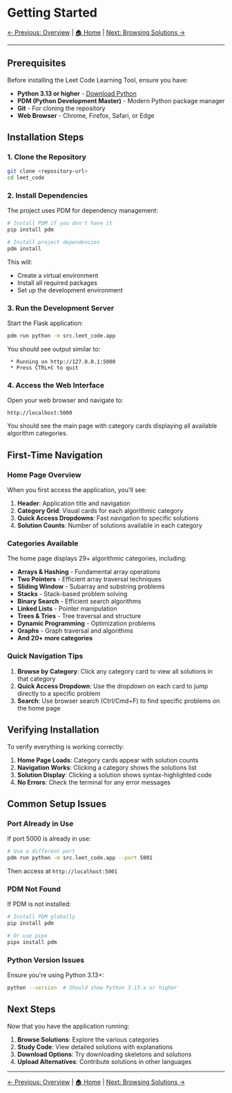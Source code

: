 # Getting Started

[← Previous: Overview](01-overview.md) | [🏠 Home](README.md) | [Next: Browsing Solutions →](03-browsing-solutions.md)

---

## Prerequisites

Before installing the Leet Code Learning Tool, ensure you have:

- **Python 3.13 or higher** - [Download Python](https://www.python.org/downloads/)
- **PDM (Python Development Master)** - Modern Python package manager
- **Git** - For cloning the repository
- **Web Browser** - Chrome, Firefox, Safari, or Edge

## Installation Steps

### 1. Clone the Repository

```bash
git clone <repository-url>
cd leet_code
```

### 2. Install Dependencies

The project uses PDM for dependency management:

```bash
# Install PDM if you don't have it
pip install pdm

# Install project dependencies
pdm install
```

This will:
- Create a virtual environment
- Install all required packages
- Set up the development environment

### 3. Run the Development Server

Start the Flask application:

```bash
pdm run python -m src.leet_code.app
```

You should see output similar to:
```
 * Running on http://127.0.0.1:5000
 * Press CTRL+C to quit
```

### 4. Access the Web Interface

Open your web browser and navigate to:

```
http://localhost:5000
```

You should see the main page with category cards displaying all available algorithm categories.

## First-Time Navigation

### Home Page Overview

When you first access the application, you'll see:

1. **Header**: Application title and navigation
2. **Category Grid**: Visual cards for each algorithmic category
3. **Quick Access Dropdowns**: Fast navigation to specific solutions
4. **Solution Counts**: Number of solutions available in each category

### Categories Available

The home page displays 29+ algorithmic categories, including:

- **Arrays & Hashing** - Fundamental array operations
- **Two Pointers** - Efficient array traversal techniques
- **Sliding Window** - Subarray and substring problems
- **Stacks** - Stack-based problem solving
- **Binary Search** - Efficient search algorithms
- **Linked Lists** - Pointer manipulation
- **Trees & Tries** - Tree traversal and structure
- **Dynamic Programming** - Optimization problems
- **Graphs** - Graph traversal and algorithms
- **And 20+ more categories**

### Quick Navigation Tips

1. **Browse by Category**: Click any category card to view all solutions in that category
2. **Quick Access Dropdown**: Use the dropdown on each card to jump directly to a specific problem
3. **Search**: Use browser search (Ctrl/Cmd+F) to find specific problems on the home page

## Verifying Installation

To verify everything is working correctly:

1. **Home Page Loads**: Category cards appear with solution counts
2. **Navigation Works**: Clicking a category shows the solutions list
3. **Solution Display**: Clicking a solution shows syntax-highlighted code
4. **No Errors**: Check the terminal for any error messages

## Common Setup Issues

### Port Already in Use

If port 5000 is already in use:
```bash
# Use a different port
pdm run python -m src.leet_code.app --port 5001
```

Then access at `http://localhost:5001`

### PDM Not Found

If PDM is not installed:
```bash
# Install PDM globally
pip install pdm

# Or use pipx
pipx install pdm
```

### Python Version Issues

Ensure you're using Python 3.13+:
```bash
python --version  # Should show Python 3.13.x or higher
```

## Next Steps

Now that you have the application running:

1. **Browse Solutions**: Explore the various categories
2. **Study Code**: View detailed solutions with explanations
3. **Download Options**: Try downloading skeletons and solutions
4. **Upload Alternatives**: Contribute solutions in other languages

---

[← Previous: Overview](01-overview.md) | [🏠 Home](README.md) | [Next: Browsing Solutions →](03-browsing-solutions.md)
